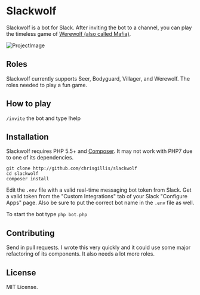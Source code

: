 # Slackwolf
Slackwolf is a bot for Slack. After inviting the bot to a channel, you can play the timeless game of [Werewolf (also called Mafia)](https://en.wikipedia.org/wiki/Mafia_(party_game)).

![ProjectImage](http://i.imgur.com/0Kwd8oe.png)

## Roles
Slackwolf currently supports Seer, Bodyguard, Villager, and Werewolf. The roles needed to play a fun game.

## How to play
`/invite` the bot and type !help

## Installation
Slackwolf requires PHP 5.5+ and [Composer](https://getcomposer.org/). It may not work with PHP7 due to one of its dependencies.

```
git clone http://github.com/chrisgillis/slackwolf
cd slackwolf
composer install
```

Edit the `.env` file with a valid real-time messaging bot token from Slack. Get a valid token from the "Custom Integrations" tab of your Slack "Configure Apps" page. Also be sure to put the correct bot name in the `.env` file as well.

To start the bot type `php bot.php`

## Contributing

Send in pull requests. I wrote this very quickly and it could use some major refactoring of its components. It also needs a lot more roles.

## License

MIT License.
